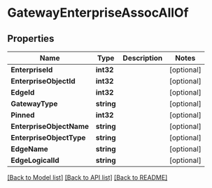 # GatewayEnterpriseAssocAllOf

## Properties

Name | Type | Description | Notes
------------ | ------------- | ------------- | -------------
**EnterpriseId** | **int32** |  | [optional] 
**EnterpriseObjectId** | **int32** |  | [optional] 
**EdgeId** | **int32** |  | [optional] 
**GatewayType** | **string** |  | [optional] 
**Pinned** | **int32** |  | [optional] 
**EnterpriseObjectName** | **string** |  | [optional] 
**EnterpriseObjectType** | **string** |  | [optional] 
**EdgeName** | **string** |  | [optional] 
**EdgeLogicalId** | **string** |  | [optional] 

[[Back to Model list]](../README.md#documentation-for-models) [[Back to API list]](../README.md#documentation-for-api-endpoints) [[Back to README]](../README.md)


